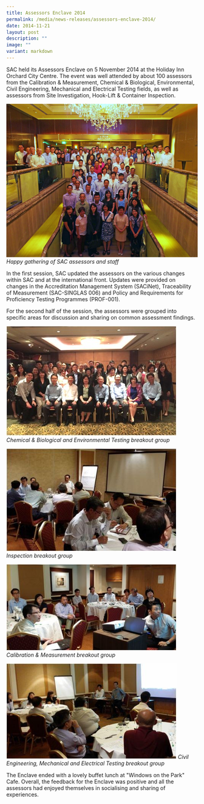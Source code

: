 ```yaml
---
title: Assessors Enclave 2014
permalink: /media/news-releases/assessors-enclave-2014/
date: 2014-11-21
layout: post
description: ""
image: ""
variant: markdown
---
```

SAC held its Assessors Enclave on 5 November 2014 at the Holiday Inn Orchard City Centre. The event was well attended by about 100 assessors from the Calibration & Measurement, Chemical & Biological, Environmental, Civil Engineering, Mechanical and Electrical Testing fields, as well as assessors from Site Investigation, Hook-Lift & Container Inspection.

![group1](/images/press-release/photos/Group1.JPG)
*Happy gathering of SAC assessors and staff*

In the first session, SAC updated the assessors on the various changes within SAC and at the international front. Updates were provided on changes in the Accreditation Management System (SACiNet), Traceability of Measurement (SAC-SINGLAS 006) and Policy and Requirements for Proficiency Testing Programmes (PROF-001).
 
For the second half of the session, the assessors were grouped into specific areas for discussion and sharing on common assessment findings.

![cb-n-env](/images/press-release/photos/CB-n-Env-Testing-breakout-grp.jpg)
*Chemical & Biological and Environmental Testing breakout group*

![IB](/images/press-release/photos/IB-breakout-grp.jpg)
*Inspection breakout group*

![CM](/images/press-release/photos/CM-breakout-grp.jpg)
*Calibration & Measurement breakout group*

![CE-Mech-and-Testing](/images/press-release/photos/CE-Mech-and-Testing-breakout-group.jpg)
*Civil Engineering, Mechanical and Electrical Testing breakout group*

The Enclave ended with a lovely buffet lunch at "Windows on the Park" Cafe. Overall, the feedback for the Enclave was positive and all the assessors had enjoyed themselves in socialising and sharing of experiences.